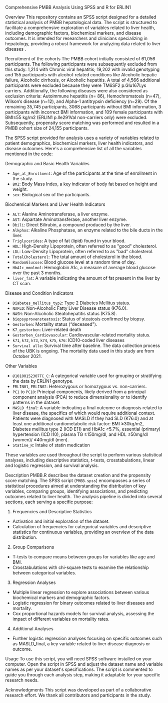 Comprehensive PMBB Analysis Using SPSS and R for ERLIN1

Overview
This repository contains an SPSS script designed for a detailed statistical analysis of PMBB hepatological data. The script is structured to facilitate a comprehensive exploration of variables related to liver health, including demographic factors, biochemical markers, and disease outcomes. It is intended for researchers and clinicians specializing in hepatology, providing a robust framework for analyzing data related to liver diseases .

Recruitment of the cohorts
The PMBB cohort initially consisted of 61,056 participants. The following participants were subsequently excluded from this study: 1,214 with Chronic viral hepatitis; 19,202 with invalid genotyping and 155 participants with alcohol-related conditions like Alcoholic hepatic failure, Alcoholic cirrhosis, or Alcoholic hepatitis. A total of 4,566 additional participants were excluded because they were TM6SF2 p.Glu167Lys carriers. Additionally, the following diseases were also considered as exclusion criteria: Autoimmune hepatitis (n= 86), Hemochromatosis (n=47), Wilson’s disease (n=12), and Alpha-1 antitrypsin deficiency (n=29). Of the remaining 35,745 participants, 3068 participants without BMI information, 3 participants with incorrect BMI information, and 109 female participants with BMI≥55 kg/m2 (ERLIN1 p.Ile291Val non-carriers only) were excluded. Subsequently, propensity score matching was performed and resulted in a PMBB cohort size of 24,155 participants.

The SPSS script provided for analysis uses a variety of variables related to patient demographics, biochemical markers, liver health indicators, and disease outcomes. Here's a comprehensive list of all the variables mentioned in the code:

Demographic and Basic Health Variables
- `Age_at_Enrollment`: Age of the participants at the time of enrollment in the study.
- `BMI`: Body Mass Index, a key indicator of body fat based on height and weight.
- `sex`: Biological sex of the participants.

 Biochemical Markers and Liver Health Indicators
- `ALT`: Alanine Aminotransferase, a liver enzyme.
- `AST`: Aspartate Aminotransferase, another liver enzyme.
- `Dbili`: Direct Bilirubin, a compound produced by the liver.
- `Alkphos`: Alkaline Phosphatase, an enzyme related to the bile ducts in the liver.
- `Triglycerides`: A type of fat (lipid) found in your blood.
- `HDL`: High-Density Lipoprotein, often referred to as "good" cholesterol.
- `LDL`: Low-Density Lipoprotein, often referred to as "bad" cholesterol.
- `TotalCholesterol`: The total amount of cholesterol in the blood.
- `RandomGlucose`: Blood glucose level at a random time of day.
- `HbA1c_mmolmol`: Hemoglobin A1c, a measure of average blood glucose over the past 3 months.
- `liver_fat`: A variable indicating the amount of fat present in the liver by CT scan.

 Disease and Condition Indicators
- `Diabetes_mellitus_typ2`: Type 2 Diabetes Mellitus status.
- `NAFLD`: Non-Alcoholic Fatty Liver Disease status (K76.0).
- `NASH`: Non-Alcoholic Steatohepatitis status (K75.8).
- `biopsyprovensteatosis`: Status of steatosis confirmed by biopsy.
- `Gestorben`: Mortality status (“deceased").
- `K7_gestorben`: Liver-related death
- `Gestorben_Cardiovascular`: Cardiovascular-related mortality status.
- `k71`, `k72`, `k73`, `k74`, `k75`, `k76`: ICD10-coded liver diseases
- `Survival alle`: Survival time after baseline. The data collection process of the UBK is ongoing. The mortality data used in this study are from October 2021.


Other Variables
- `@10100152307TC_C`: A categorical variable used for grouping or stratifying the data by ERLIN1 genotype.
- `ERLIN01`, `ERLIN02`: Heterozygous or homozygous vs. non-carriers.
- `PC1` to `PC10`: Principal components, likely derived from a principal component analysis (PCA) to reduce dimensionality or to identify patterns in the dataset.
- `MASLD_final`: A variable indicating a final outcome or diagnosis related to liver disease, the specifics of which would require additional context. Patients were diagnosed with MASLD if they had SLD (K76.0) and at least one additional cardiometabolic risk factor: BMI ≥30kg/m2, Diabetes mellitus type 2 (ICD E11) and HbA1c ≥5.7%, essential (primary) hypertension (ICD I10), plasma TG ≥150mg/dl, and HDL ≤50mg/dl (women)/ ≤40mg/dl (men).
- `Statine_R`: Intake of statin medication

These variables are used throughout the script to perform various statistical analyses, including descriptive statistics, t-tests, crosstabulations, linear and logistic regression, and survival analysis. 

Description
PMBB.R describes the dataset creation and the propensity score matching.
The SPSS script (`PMBB.spss`) encompasses a series of statistical procedures aimed at understanding the distribution of key variables, comparing groups, identifying associations, and predicting outcomes related to liver health. The analysis pipeline is divided into several sections, each serving a specific purpose:

 1. Frequencies and Descriptive Statistics
- Activation and initial exploration of the dataset.
- Calculation of frequencies for categorical variables and descriptive statistics for continuous variables, providing an overview of the data distribution.

 2. Group Comparisons
- T-tests to compare means between groups for variables like age and BMI.
- Crosstabulations with chi-square tests to examine the relationship between categorical variables.

 3. Regression Analyses
- Multiple linear regression to explore associations between various biochemical markers and demographic factors.
- Logistic regression for binary outcomes related to liver diseases and mortality.
- Cox proportional hazards models for survival analysis, assessing the impact of different variables on mortality rates.

 4. Additional Analyses
- Further logistic regression analyses focusing on specific outcomes such as MASLD_final, a key variable related to liver disease diagnosis or outcome.

 Usage
To use this script, you will need SPSS software installed on your computer. Open the script in SPSS and adjust the dataset name and variable names as per your dataset's specifications. The script is commented to guide you through each analysis step, making it adaptable for your specific research needs.

 Acknowledgments
This script was developed as part of a collaborative research effort. We thank all contributors and participants in the study.

